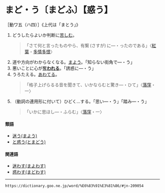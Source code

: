 # まど・う〔まどふ〕【惑う】

［動ワ五（ハ四）］《上代は「まとう」》

1. どうしたらよいか判断に[苦しむ](くるしむ（苦しむ）)。
    >「さて何と言ったものやら、有繋 (さすが) に―・ったのである」〈[紅葉](https://dictionary.goo.ne.jp/word/person/%E5%B0%BE%E5%B4%8E%E7%B4%85%E8%91%89/#jn-30751)・[多情多恨](https://dictionary.goo.ne.jp/word/%E5%A4%9A%E6%83%85%E5%A4%9A%E6%81%A8/#jn-136526)〉
2. 道や方向がわからなくなる。[まよう](まよう（迷う／紕う）)。「知らない街角で―・う」
3. 悪いことに心が[奪**われる**](うばう（奪う）)。「誘惑に―・う」
4. うろたえる。[あわてる](あわてる（慌てる／周章てる）)。
    >「格子上げらるる音を聞きて、いかならむと驚き―・ひて」〈[落窪](https://dictionary.goo.ne.jp/word/%E8%90%BD%E7%AA%AA%E7%89%A9%E8%AA%9E/#jn-31545)・一〉
5. （動詞の連用形に付いて）ひどく…する。「思い―・う」「踏み―・う」
    >「いかに思ほし―・ふらむ」〈[落窪](https://dictionary.goo.ne.jp/word/%E8%90%BD%E7%AA%AA%E7%89%A9%E8%AA%9E/#jn-31545)・一〉
        

#### 類語

-   [迷う(まよう)](まよう（迷う／紕う）)
-   [と惑う(とまどう)](とまどう（戸惑う）)

#### 関連語

-   [迷わす(まよわす)](https://dictionary.goo.ne.jp/word/%E8%BF%B7%E3%82%8F%E3%81%99/#jn-209729)
-   [惑わす(まどわす)](https://dictionary.goo.ne.jp/word/%E6%83%91%E3%82%8F%E3%81%99/#jn-209141)

---
`https://dictionary.goo.ne.jp/word/%E6%83%91%E3%81%86/#jn-209054`